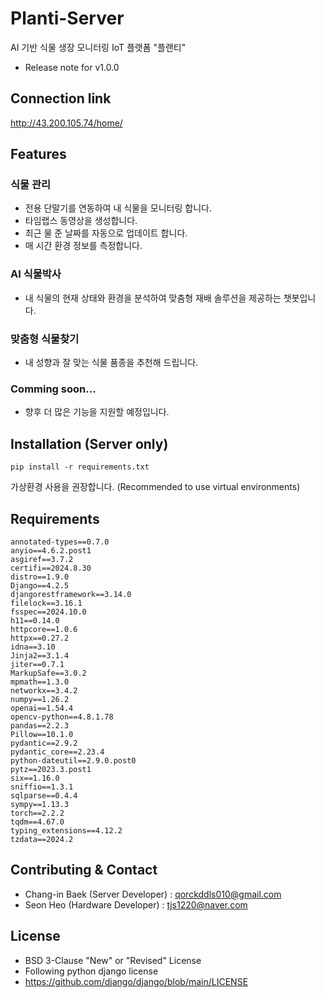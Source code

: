 # Planti-Server
AI 기반 식물 생장 모니터링 IoT 플랫폼 "플랜티"
- Release note for v1.0.0

## Connection link
<http://43.200.105.74/home/>

## Features
### 식물 관리
- 전용 단말기를 연동하여 내 식물을 모니터링 합니다.
- 타임랩스 동영상을 생성합니다.
- 최근 물 준 날짜를 자동으로 업데이트 합니다.
- 매 시간 환경 정보를 측정합니다.
### AI 식물박사
- 내 식물의 현재 상태와 환경을 분석하여 맞춤형 재배 솔루션을 제공하는 챗봇입니다.
### 맞춤형 식물찾기
- 내 성향과 잘 맞는 식물 품종을 추천해 드립니다.
### Comming soon...
- 향후 더 많은 기능을 지원할 예정입니다.

## Installation (Server only)
```commandline
pip install -r requirements.txt
```
가상환경 사용을 권장합니다.
(Recommended to use virtual environments)

## Requirements
```
annotated-types==0.7.0
anyio==4.6.2.post1
asgiref==3.7.2
certifi==2024.8.30
distro==1.9.0
Django==4.2.5
djangorestframework==3.14.0
filelock==3.16.1
fsspec==2024.10.0
h11==0.14.0
httpcore==1.0.6
httpx==0.27.2
idna==3.10
Jinja2==3.1.4
jiter==0.7.1
MarkupSafe==3.0.2
mpmath==1.3.0
networkx==3.4.2
numpy==1.26.2
openai==1.54.4
opencv-python==4.8.1.78
pandas==2.2.3
Pillow==10.1.0
pydantic==2.9.2
pydantic_core==2.23.4
python-dateutil==2.9.0.post0
pytz==2023.3.post1
six==1.16.0
sniffio==1.3.1
sqlparse==0.4.4
sympy==1.13.3
torch==2.2.2
tqdm==4.67.0
typing_extensions==4.12.2
tzdata==2024.2
```


## Contributing & Contact
- Chang-in Baek (Server Developer) : qorckddls010@gmail.com
- Seon Heo (Hardware Developer) : tjs1220@naver.com


## License
- BSD 3-Clause "New" or "Revised" License
- Following python django license
- <https://github.com/django/django/blob/main/LICENSE>